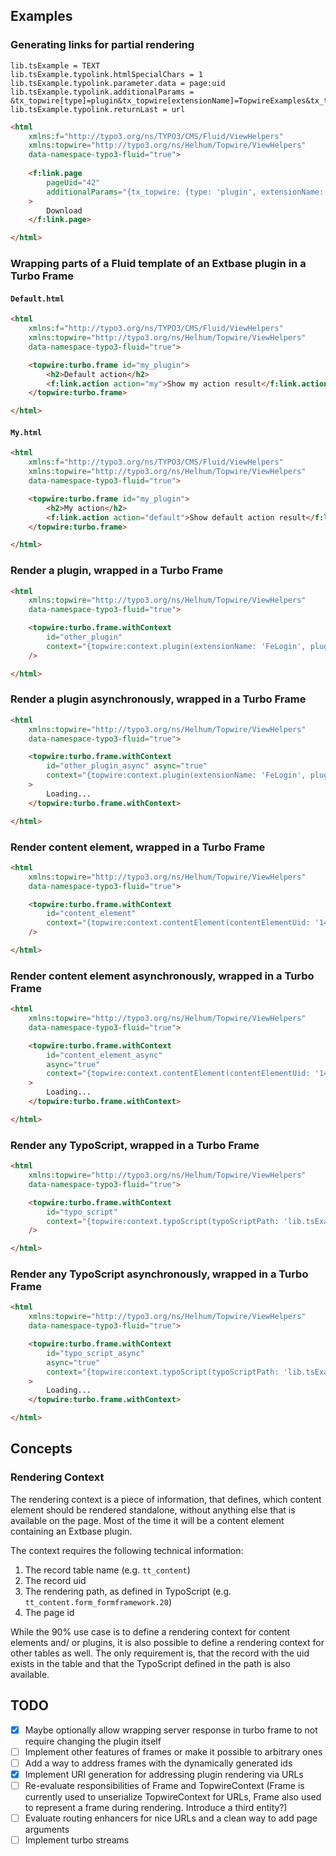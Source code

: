 ## Examples

### Generating links for partial rendering

```
lib.tsExample = TEXT
lib.tsExample.typolink.htmlSpecialChars = 1
lib.tsExample.typolink.parameter.data = page:uid
lib.tsExample.typolink.additionalParams = &tx_topwire[type]=plugin&tx_topwire[extensionName]=TopwireExamples&tx_topwire[pluginName]=Json
lib.tsExample.typolink.returnLast = url
```

```html
<html
    xmlns:f="http://typo3.org/ns/TYPO3/CMS/Fluid/ViewHelpers"
    xmlns:topwire="http://typo3.org/ns/Helhum/Topwire/ViewHelpers"
    data-namespace-typo3-fluid="true">
    
    <f:link.page 
        pageUid="42" 
        additionalParams="{tx_topwire: {type: 'plugin', extensionName: 'TopwireExamples', pluginName: 'Json'}}" class="btn btn-primary"
    >
        Download
    </f:link.page>

</html>
```


### Wrapping parts of a Fluid template of an Extbase plugin in a Turbo Frame 

#### `Default.html`

```html
<html
    xmlns:f="http://typo3.org/ns/TYPO3/CMS/Fluid/ViewHelpers"
    xmlns:topwire="http://typo3.org/ns/Helhum/Topwire/ViewHelpers"
    data-namespace-typo3-fluid="true">

    <topwire:turbo.frame id="my_plugin">
        <h2>Default action</h2>
        <f:link.action action="my">Show my action result</f:link.action>
    </topwire:turbo.frame>    

</html>
```

#### `My.html`

```html
<html
    xmlns:f="http://typo3.org/ns/TYPO3/CMS/Fluid/ViewHelpers"
    xmlns:topwire="http://typo3.org/ns/Helhum/Topwire/ViewHelpers"
    data-namespace-typo3-fluid="true">

    <topwire:turbo.frame id="my_plugin">
        <h2>My action</h2>
        <f:link.action action="default">Show default action result</f:link.action>
    </topwire:turbo.frame>    

</html>
```

### Render a plugin, wrapped in a Turbo Frame

```html
<html
    xmlns:topwire="http://typo3.org/ns/Helhum/Topwire/ViewHelpers"
    data-namespace-typo3-fluid="true">

    <topwire:turbo.frame.withContext 
        id="other_plugin" 
        context="{topwire:context.plugin(extensionName: 'FeLogin', pluginName: 'Login')}" 
    />

</html>
```

### Render a plugin asynchronously, wrapped in a Turbo Frame

```html
<html
    xmlns:topwire="http://typo3.org/ns/Helhum/Topwire/ViewHelpers"
    data-namespace-typo3-fluid="true">

    <topwire:turbo.frame.withContext 
        id="other_plugin_async" async="true" 
        context="{topwire:context.plugin(extensionName: 'FeLogin', pluginName: 'Login')}"
    >
        Loading...
    </topwire:turbo.frame.withContext>

</html>
```

### Render content element, wrapped in a Turbo Frame

```html
<html
    xmlns:topwire="http://typo3.org/ns/Helhum/Topwire/ViewHelpers"
    data-namespace-typo3-fluid="true">

    <topwire:turbo.frame.withContext 
        id="content_element" 
        context="{topwire:context.contentElement(contentElementUid: '148')}"
    />

</html>
```

### Render content element asynchronously, wrapped in a Turbo Frame

```html
<html
    xmlns:topwire="http://typo3.org/ns/Helhum/Topwire/ViewHelpers"
    data-namespace-typo3-fluid="true">

    <topwire:turbo.frame.withContext 
        id="content_element_async" 
        async="true" 
        context="{topwire:context.contentElement(contentElementUid: '148')}"
    >
        Loading...
    </topwire:turbo.frame.withContext>

</html>
```

### Render any TypoScript, wrapped in a Turbo Frame

```html
<html
    xmlns:topwire="http://typo3.org/ns/Helhum/Topwire/ViewHelpers"
    data-namespace-typo3-fluid="true">

    <topwire:turbo.frame.withContext 
        id="typo_script" 
        context="{topwire:context.typoScript(typoScriptPath: 'lib.tsExample')}"
    />

</html>
```

### Render any TypoScript asynchronously, wrapped in a Turbo Frame

```html
<html
    xmlns:topwire="http://typo3.org/ns/Helhum/Topwire/ViewHelpers"
    data-namespace-typo3-fluid="true">

    <topwire:turbo.frame.withContext 
        id="typo_script_async" 
        async="true" 
        context="{topwire:context.typoScript(typoScriptPath: 'lib.tsExample')}"
    >
        Loading...
    </topwire:turbo.frame.withContext>

</html>
```


## Concepts

### Rendering Context

The rendering context is a piece of information, that defines,
which content element should be rendered standalone, without
anything else that is available on the page.
Most of the time it will be a content element containing an Extbase plugin.

The context requires the following technical information:

1. The record table name (e.g. `tt_content`)
2. The record uid
3. The rendering path, as defined in TypoScript (e.g. `tt_content.form_formframework.20`)
4. The page id

While the 90% use case is to define a rendering context for content elements
and/ or plugins, it is also possible to define a rendering context for
other tables as well. The only requirement is, that the record with the uid
exists in the table and that the TypoScript defined in the path is also available.


## TODO

* [x] Maybe optionally allow wrapping server response in turbo frame to 
      not require changing the plugin itself
* [ ] Implement other features of frames or make it possible to arbitrary ones
* [ ] Add a way to address frames with the dynamically generated ids
* [x] Implement URI generation for addressing plugin rendering via URLs
* [ ] Re-evaluate responsibilities of Frame and TopwireContext
      (Frame is currently used to unserialize TopwireContext for URLs, 
      Frame also used to represent a frame during rendering. Introduce a third entity?)
* [ ] Evaluate routing enhancers for nice URLs and a clean way to add page arguments
* [ ] Implement turbo streams

